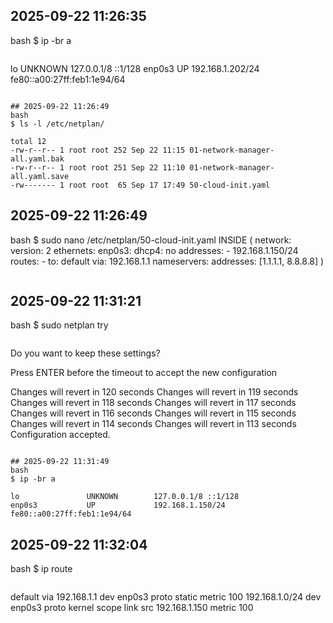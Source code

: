 
## 2025-09-22 11:26:35
bash
$ ip -br a
`````
`````
lo               UNKNOWN        127.0.0.1/8 ::1/128 
enp0s3           UP             192.168.1.202/24 fe80::a00:27ff:feb1:1e94/64 
`````

## 2025-09-22 11:26:49
bash
$ ls -l /etc/netplan/
`````
`````
total 12
-rw-r--r-- 1 root root 252 Sep 22 11:15 01-network-manager-all.yaml.bak
-rw-r--r-- 1 root root 251 Sep 22 11:10 01-network-manager-all.yaml.save
-rw------- 1 root root  65 Sep 17 17:49 50-cloud-init.yaml
`````

## 2025-09-22 11:26:49
bash
$ sudo nano /etc/netplan/50-cloud-init.yaml
INSIDE (
network:
  version: 2
  ethernets:
    enp0s3:
      dhcp4: no
      addresses:
        - 192.168.1.150/24
      routes:
        - to: default
          via: 192.168.1.1
      nameservers:
        addresses: [1.1.1.1, 8.8.8.8]
        )
`````
`````


## 2025-09-22 11:31:21
bash
$ sudo netplan try
`````
`````
Do you want to keep these settings?


Press ENTER before the timeout to accept the new configuration


Changes will revert in 120 secondsChanges will revert in 119 secondsChanges will revert in 118 secondsChanges will revert in 117 secondsChanges will revert in 116 secondsChanges will revert in 115 secondsChanges will revert in 114 secondsChanges will revert in 113 seconds
Configuration accepted.
`````

## 2025-09-22 11:31:49
bash
$ ip -br a
`````
`````
lo               UNKNOWN        127.0.0.1/8 ::1/128 
enp0s3           UP             192.168.1.150/24 fe80::a00:27ff:feb1:1e94/64 
`````

## 2025-09-22 11:32:04
bash
$ ip route
`````
`````
default via 192.168.1.1 dev enp0s3 proto static metric 100 
192.168.1.0/24 dev enp0s3 proto kernel scope link src 192.168.1.150 metric 100 
`````

